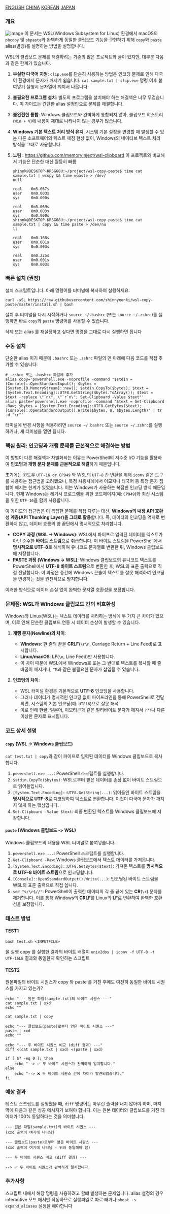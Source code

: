 [ENGLISH](README.md)
[CHINA](README-zh.md)
[KOREAN](README-ko.md)
[JAPAN](README-ja.md)

### 개요
![image](image.png)
이 문서는 WSL(Windows Subsystem for Linux) 환경에서 macOS의 `pbcopy` 및 `pbpaste`와 완벽하게 동일한 클립보드 기능을 구현하기 위해 `copy`와 `paste` alias(별칭)를 설정하는 방법을 설명합니다.

WSL의 클립보드 문제를 해결하려는 기존의 많은 프로젝트와 글이 있지만, 대부분 다음과 같은 한계가 있습니다.

1.  **부실한 다국어 지원**: `clip.exe`를 단순히 사용하는 방법은 인코딩 문제로 인해 다국어 환경에서 문자가 깨지기 쉽습니다. `cat sample.txt | clip.exe` 명령 이후 붙여넣기 실행시 문자열이 꺠져서 나옵니다.
2.  **불필요한 프로그램 설치**: 별도의 프로그램을 설치해야 하는 해결책은 너무 무겁습니다. 이 가이드는 간단한 alias 설정만으로 문제를 해결합니다.
3.  **불완전한 통합**: Windows 클립보드와 완벽하게 통합되지 않아, 클립보드 히스토리(`Win + V`)에 내용이 제대로 나타나지 않는 경우가 많습니다.
4.  **Windows 기본 텍스트 처리 방식 유지**: 시스템 기본 설정을 변경할 때 발생할 수 있는 다른 소프트웨어의 텍스트 깨짐 현상 없이, Windows의 네이티브 텍스트 처리 방식을 그대로 사용합니다.
5.  **느림** : https://github.com/memoryInject/wsl-clipboard 이 프로젝트와 비교해서 기능은 단순한 대신 월등히 빠름

    ```shell
    shinnk@DESKTOP-KRSG68U:~/project/wsl-copy-paste$ time cat sample.txt | wcopy && time wpaste > /dev/
    null
    
    real    0m5.067s
    user    0m0.003s
    sys     0m0.000s
    
    real    0m5.069s
    user    0m0.003s
    sys     0m0.000s
    shinnk@DESKTOP-KRSG68U:~/project/wsl-copy-paste$ time cat sample.txt | copy && time paste > /dev/nu
    ll
    
    real    0m0.168s
    user    0m0.001s
    sys     0m0.003s
    
    real    0m0.225s
    user    0m0.001s
    sys     0m0.003s
    ```

### 빠른 설치 (권장)

설치 스크립트입니다. 아래 명령어를 터미널에 복사하여 실행하세요.

```shell
curl -sSL https://raw.githubusercontent.com/shinnyeonki/wsl-copy-paste/master/install.sh | bash
```

설치 후 터미널을 다시 시작하거나 `source ~/.bashrc` (또는 `source ~/.zshrc`)를 실행하면 바로 `copy`와 `paste` 명령어를 사용할 수 있습니다.

삭제 또는 alias 를 재설정하고 싶다면 명령을 그대로 다시 실행하면 됩니다

### 수동 설치

단순한 alias 이기 때문에 `.bashrc` 또는 `.zshrc` 파일의 맨 아래에 다음 코드를 직접 추가할 수 있습니다:

```shell
# .zshrc 또는 .bashrc 파일에 추가
alias copy='powershell.exe -noprofile -command "$stdin = [Console]::OpenStandardInput(); $bytes = [System.IO.MemoryStream]::new(); $stdin.CopyTo($bytes); $text = [System.Text.Encoding]::UTF8.GetString($bytes.ToArray()); $text = $text -replace \"`n\", \"`r`n\"; Set-Clipboard -Value $text"'
alias paste='powershell.exe -noprofile -command "$text = Get-Clipboard -Raw; $bytes = [System.Text.Encoding]::UTF8.GetBytes($text); [Console]::OpenStandardOutput().Write($bytes, 0, $bytes.Length)" | tr -d "\r"'
```

터미널에 변경 사항을 적용하려면 `source ~/.bashrc` 또는 `source ~/.zshrc`를 실행하거나, 새 터미널을 열면 됩니다.

### 핵심 원리: 인코딩과 개행 문제를 근본적으로 해결하는 방법

이 방법이 다른 해결책과 차별화되는 이유는 PowerShell의 저수준 I/O 기능을 활용하여 **인코딩과 개행 문자 문제를 근본적으로 해결**하기 때문입니다.

초기에는 윈도우 `UTF-16 or CP949` 와 WSL의 `UTF-8` 간 변환을 위해 `iconv` 같은 도구를 사용하는 접근법을 고려했으나, 특정 사용사례에서 이모지나 태국어 등 특정 문자 집합이 깨지는 한계가 있었습니다. 이는 Windows가 사용하는 복잡한 인코딩 방식 때문입니다. 현재 Windows는 레거시 프로그램을 위한 코드페이지(예: `CP949`)와 최신 시스템을 위한 `UTF-16`을 함께 사용합니다.

이 가이드의 접근법은 이 복잡한 문제를 직접 다루는 대신, **Windows의 내장 API 호환성 계층(API Thunking Layer)을 그대로 활용**합니다. 즉, 데이터의 인코딩을 억지로 변환하지 않고, 데이터 흐름의 양 끝단에서 명시적으로 처리합니다.

*   **COPY 과정 (WSL → Windows)**: WSL에서 파이프로 입력된 데이터를 텍스트가 아닌 순수한 **바이트 스트림**으로 취급합니다. 이 바이트 스트림을 PowerShell에서 **명시적으로 UTF-8**로 해석하여 유니코드 문자열로 변환한 뒤, Windows 클립보드에 저장합니다.
*   **PASTE 과정 (Windows → WSL)**: Windows 클립보드의 유니코드 텍스트를 PowerShell에서 **UTF-8 바이트 스트림**으로 변환한 후, WSL의 표준 출력으로 직접 전달합니다. 이 과정은 중간에 Windows 콘솔이 텍스트를 잘못 해석하여 인코딩을 변경하는 것을 원천적으로 방지합니다.

이러한 방식으로 데이터 손실 없이 완벽한 문자열 호환성을 보장합니다.

### 문제점: WSL과 Windows 클립보드 간의 비호환성

Windows와 Linux(WSL)는 텍스트 데이터를 처리하는 방식에 두 가지 큰 차이가 있으며, 이로 인해 단순한 클립보드 연동 시 데이터 손상이 발생할 수 있습니다.

1.  **개행 문자(Newline)의 차이**:
    *   **Windows**: 한 줄의 끝을 **CRLF**(`\r\n`, Carriage Return + Line Feed)로 표시합니다.
    *   **Linux/macOS**: **LF**(`\n`, Line Feed)만 사용합니다.
    *   이 차이 때문에 WSL에서 Windows로 또는 그 반대로 텍스트를 복사할 때 줄 바꿈이 깨지거나, `^M`과 같은 불필요한 문자가 삽입될 수 있습니다.

2.  **인코딩의 차이**:
    *   WSL 터미널 환경은 기본적으로 **UTF-8** 인코딩을 사용합니다.
    *   그러나 데이터가 명시적인 인코딩 없이 파이프라인을 통해 PowerShell로 전달되면, 시스템의 기본 인코딩(예: `UTF16`)으로 잘못 해석
    *   이로 인해 한글, 일본어, 이모티콘과 같은 멀티바이트 문자가 깨져서 `???`나 다른 이상한 문자로 표시됩니다.



### 코드 상세 설명

#### `copy` (WSL -> Windows 클립보드)

`cat test.txt | copy`와 같이 파이프로 입력된 데이터를 Windows 클립보드로 복사합니다.

1.  `powershell.exe ...`: PowerShell 스크립트를 실행합니다.
2.  `$stdin.CopyTo($bytes)`: WSL로부터 받은 데이터를 손상 없이 바이트 스트림으로 읽어들입니다.
3.  `[System.Text.Encoding]::UTF8.GetString(...)`: 읽어들인 바이트 스트림을 **명시적으로 UTF-8**로 디코딩하여 텍스트로 변환합니다. 이것이 다국어 문자가 깨지지 않게 하는 핵심입니다.
4.  `Set-Clipboard -Value $text`: 최종 변환된 텍스트를 Windows 클립보드에 저장합니다.

#### `paste` (Windows 클립보드 -> WSL)

Windows 클립보드의 내용을 WSL 터미널로 붙여넣습니다.

1.  `powershell.exe ...`: PowerShell 스크립트를 실행합니다.
2.  `Get-Clipboard -Raw`: Windows 클립보드에서 텍스트 데이터를 가져옵니다.
3.  `[System.Text.Encoding]::UTF8.GetBytes($text)`: 가져온 텍스트를 **명시적으로 UTF-8 바이트 스트림**으로 인코딩합니다.
4.  `[Console]::OpenStandardOutput().Write(...)`: 인코딩된 바이트 스트림을 WSL의 표준 출력으로 직접 씁니다.
5.  `sed "s/\r$//"`: PowerShell이 출력한 데이터의 각 줄 끝에 있는 **CR**(`\r`) 문자를 제거합니다. 이를 통해 Windows의 **CRLF**를 Linux의 **LF**로 변환하여 완벽한 호환성을 보장합니다.

### 테스트 방법

#### TEST1
```shell
bash test.sh <INPUTFILE>
```
을 실행 copy 를 실행한 결과의 바이트 배열이 `unix2dos | iconv -f UTF-8 -t UTF-16LE` 결과와 동일한지 확인하는 스크립트





#### TEST2

원본파일의 바이트 시퀀스가 copy 와 paste 를 거친 후에도 여전히 동일한 바이트 시퀀스를 가지고 있는가?

```shell
echo "--- 원본 파일(sample.txt)의 바이트 시퀀스 ---"
cat sample.txt | xxd
echo ""

cat sample.txt | copy

echo "--- 클립보드(paste)로부터 얻은 바이트 시퀀스 ---"
paste | xxd
echo ""

echo "--- 두 바이트 시퀀스 비교 (diff 결과) ---"
diff <(cat sample.txt | xxd) <(paste | xxd)

if [ $? -eq 0 ]; then
    echo "--> ✅ 두 바이트 시퀀스가 완벽하게 일치합니다."
else
    echo "--> ❌ 두 바이트 시퀀스 간에 차이가 발견되었습니다."
fi
```

### 예상 결과

테스트 스크립트를 실행했을 때, `diff` 명령어는 아무런 출력을 내지 않아야 하며, 마지막에 다음과 같은 성공 메시지가 보여야 합니다. 이는 원본 데이터와 클립보드를 거친 데이터가 100% 동일하다는 것을 의미합니다.

```
--- 원본 파일(sample.txt)의 바이트 시퀀스 ---
(xxd 출력이 여기에 나타남)

--- 클립보드(paste)로부터 얻은 바이트 시퀀스 ---
(xxd 출력이 여기에 나타남 - 위와 동일해야 함)

--- 두 바이트 시퀀스 비교 (diff 결과) ---

--> ✅ 두 바이트 시퀀스가 완벽하게 일치합니다.
```


### 추가사항
스크립트 내에서 해당 명령을 사용하려고 할떄 발생하는 문제입니다. alias 설정의 경우 interactive 모드 에서만 작동하므로 실행파일로 따로 빼거나 `shopt -s expand_aliases` 설정을 해야합니다